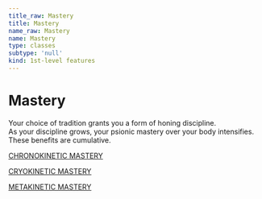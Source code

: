 ```yaml
---
title_raw: Mastery
title: Mastery
name_raw: Mastery
name: Mastery
type: classes
subtype: 'null'
kind: 1st-level features
---
```


# Mastery

Your choice of tradition grants you a form of honing discipline.\
As your discipline grows, your psionic mastery over your body intensifies. These benefits are cumulative.

[CHRONOKINETIC MASTERY](./Chronokinetic%20Mastery.md)

[CRYOKINETIC MASTERY](./Cryokinetic%20Mastery.md)

[METAKINETIC MASTERY](./Metakinetic%20Mastery.md)
